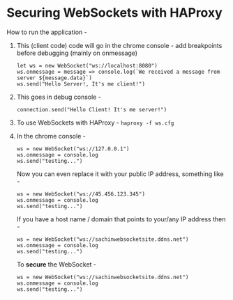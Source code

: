 # Securing WebSockets with HAProxy

How to run the application - 

1. This (client code) code will go in the chrome console - add breakpoints before debugging (mainly on onmessage)

    ```
    let ws = new WebSocket("ws://localhost:8080")
    ws.onmessage = message => console.log(`We received a message from server ${message.data}`)
    ws.send("Hello Server!, It's me client!")
    ```
2. This goes in debug console - 
    
    ```
    connection.send("Hello Client! It's me server!")
    ```
3. To use WebSockets with HAProxy - `haproxy -f ws.cfg`
4. In the chrome console - 
    ```
    ws = new WebSocket("ws://127.0.0.1")
    ws.onmessage = console.log
    ws.send("testing...")
    ```

    Now you can even replace it with your public IP address, something like - 
    ```
    ws = new WebSocket("ws://45.456.123.345")
    ws.onmessage = console.log
    ws.send("testing...")
    ```

    If you have a host name / domain that points to your/any IP address then - 
    ```
    ws = new WebSocket("ws://sachinwebsocketsite.ddns.net")
    ws.onmessage = console.log
    ws.send("testing...")
    ```

    To <b>secure</b> the WebSocket - 
    ```
    ws = new WebSocket("ws://sachinwebsocketsite.ddns.net")
    ws.onmessage = console.log
    ws.send("testing...")
    ```    